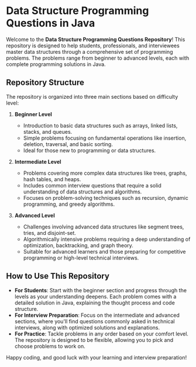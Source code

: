 # Data Structure Programming Questions in Java

Welcome to the **Data Structure Programming Questions Repository**! This repository is designed to help students, professionals, and interviewees master data structures through a comprehensive set of programming problems. The problems range from beginner to advanced levels, each with complete programming solutions in Java.

## Repository Structure

The repository is organized into three main sections based on difficulty level:

1. **Beginner Level**
   - Introduction to basic data structures such as arrays, linked lists, stacks, and queues.
   - Simple problems focusing on fundamental operations like insertion, deletion, traversal, and basic sorting.
   - Ideal for those new to programming or data structures.

2. **Intermediate Level**
   - Problems covering more complex data structures like trees, graphs, hash tables, and heaps.
   - Includes common interview questions that require a solid understanding of data structures and algorithms.
   - Focuses on problem-solving techniques such as recursion, dynamic programming, and greedy algorithms.

3. **Advanced Level**
   - Challenges involving advanced data structures like segment trees, tries, and disjoint-set.
   - Algorithmically intensive problems requiring a deep understanding of optimization, backtracking, and graph theory.
   - Suitable for advanced learners and those preparing for competitive programming or high-level technical interviews.

## How to Use This Repository

- **For Students**: Start with the beginner section and progress through the levels as your understanding deepens. Each problem comes with a detailed solution in Java, explaining the thought process and code structure.
- **For Interview Preparation**: Focus on the intermediate and advanced sections, where you'll find questions commonly asked in technical interviews, along with optimized solutions and explanations.
- **For Practice**: Tackle problems in any order based on your comfort level. The repository is designed to be flexible, allowing you to pick and choose problems to work on.


Happy coding, and good luck with your learning and interview preparation!
